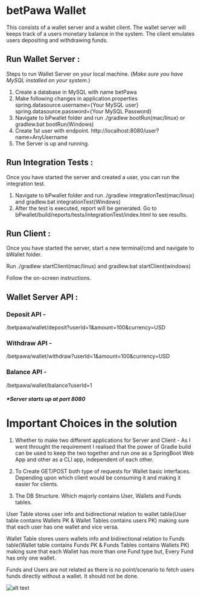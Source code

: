 # betPawa Wallet

This consists of a wallet server and a wallet client. The wallet server will keeps track
of a users monetary balance in the system. The client emulates users depositing and
withdrawing funds.

## Run Wallet Server :

Steps to run Wallet Server on your local machine.
(*Make sure you have MySQL installed on your system.*)

1. Create a database in MySQL with name betPawa
2. Make following changes in application.properties
    spring.datasource.username={Your MySQL user}
    spring.datasource.password={Your MySQL Password}
3. Navigate to bPwallet folder and run ./gradlew bootRun(mac/linux) or gradlew.bat bootRun(Windows)
4. Create 1st user with endpoint.
    http://localhost:8080/user?name=AnyUsername
5. The Server is up and running.


## Run Integration Tests :

Once you have started the server and created a user, you can run the integration test.

1. Navigate to bPwallet folder and run ./gradlew integrationTest(mac/linux) and gradlew.bat integrationTest(Windows)
2. After the test is executed, report will be generated.
Go to bPwallet/build/reports/tests/integrationTest/index.html to see results.


## Run Client :

Once you have started the server, start a new terminal/cmd and navigate to bWallet folder.

Run ./gradlew startClient(mac/linux) and gradlew.bat startClient(windows)

Follow the on-screen instructions.


## Wallet Server API :

### Deposit API - 

/betpawa/wallet/deposit?userId=1&amount=100&currency=USD

### Withdraw API - 

/betpawa/wallet/withdraw?userId=1&amount=100&currency=USD

### Balance API - 

/betpawa/wallet/balance?userId=1

##### *Server starts up at port 8080


# Important Choices in the solution

1. Whether to make two different applications for Server and Client - As I went throught the requirement I realised that the power of Gradle build can be used to keep the two together and run one as a SpringBoot Web App and other as a CLI app, independent of each other.

2. To Create GET/POST both type of requests for Wallet basic interfaces. Depending upon which client would be consuming it and making it easier for clients.

3. The DB Structure. Which majorly contains User, Wallets and Funds tables.

User Table stores user info and bidirectional relation to wallet table(User table contains Wallets PK & Wallet Tables contains users PK) making sure that each user has one wallet and vice versa.

Wallet Table stores users wallets info and bidirectional relation to Funds table(Wallet table contains Funds PK & Funds Tables contains Wallets PK) making sure that each Wallet has more than one Fund type but, Every Fund has only one wallet.

Funds and Users are not related as there is no point/scenario to fetch users funds directly without a wallet. It should not be done.

![alt text](https://raw.githubusercontent.com/offthebench/pWallet/blob/master/erd.png)
